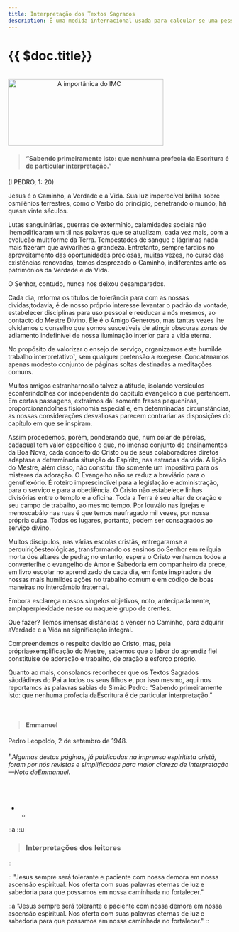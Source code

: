 ```yaml
---
title: Interpretação dos Textos Sagrados
description: É uma medida internacional usada para calcular se uma pessoa está no peso ideal.
---
```


<div class="content-title-img">

# {{ $doc.title}}
<br>
<img src="/img/interpretacao.jpg" style='text-align:center;' alt="A importânica do IMC" height='150' width='350'>

</div>


 <div class="content-detail">

> #### “Sabendo primeiramente isto: que nenhuma profecia da Escritura é de particular interpretação.” 
 (I PEDRO, 1: 20)
</div>

<div class="content-main">

Jesus é o Caminho, a Verdade e a Vida. Sua luz imperecível brilha sobre osmilênios terrestres, como o Verbo do princípio, penetrando o mundo, há quase vinte séculos.

Lutas sanguinárias, guerras de extermínio, calamidades sociais não lhemodificaram um til nas palavras que se atualizam, cada vez mais, com a evolução multiforme da Terra.
Tempestades de sangue e lágrimas nada mais fizeram que avivar­lhes a grandeza. Entretanto, sempre tardios no aproveitamento das oportunidades preciosas, muitas vezes, no curso das existências renovadas, temos desprezado o Caminho, indiferentes ante os patrimônios da Verdade e da Vida. 

O Senhor, contudo, nunca nos deixou desamparados. 

Cada dia, reforma os títulos de tolerância para com as nossas dívidas;todavia, é de nosso próprio interesse levantar o padrão da vontade, estabelecer disciplinas para uso pessoal e reeducar a nós mesmos, ao contacto do Mestre Divino. Ele é o Amigo Generoso, mas tantas vezes lhe olvidamos o conselho que somos suscetíveis de atingir obscuras zonas de adiamento indefinível de nossa iluminação interior para a vida eterna. 

No propósito de valorizar o ensejo de serviço, organizamos este humilde trabalho interpretativo¹, sem qualquer pretensão a exegese. Concatenamos apenas modesto conjunto de páginas soltas destinadas a meditações comuns.

Muitos amigos estranhar­nos­ão talvez a atitude, isolando versículos econferindo­lhes cor independente do capítulo evangélico a que pertencem. Em certas passagens, extraímos daí somente frases pequeninas, proporcionando­lhes fisionomia especial e, em determinadas circunstâncias, as nossas considerações desvaliosas parecem contrariar as disposições do capítulo em que se inspiram. 

Assim procedemos, porém, ponderando que, num colar de pérolas, cadaqual tem valor específico e que, no imenso conjunto de ensinamentos da Boa Nova, cada conceito do Cristo ou de seus colaboradores diretos adapta­se a determinada situação do Espírito, nas estradas da vida. A lição do Mestre, além disso, não constitui tão somente um impositivo para os misteres da adoração. O Evangelho não se reduz a breviário para o genuflexório. É roteiro imprescindível para a legislação e administração, para o serviço e para a obediência. O Cristo não estabelece linhas divisórias entre o templo e a oficina. Toda a Terra é seu altar de oração e seu campo de trabalho, ao mesmo tempo. Por louvá­lo nas igrejas e menoscabá­lo nas ruas é que temos naufragado mil vezes, por nossa própria culpa. Todos os lugares, portanto, podem ser consagrados ao serviço divino. 

Muitos discípulos, nas várias escolas cristãs, entregaram­se a perquiriçõesteológicas, transformando os ensinos do Senhor em relíquia morta dos altares de pedra; no entanto, espera o Cristo venhamos todos a converter­lhe o evangelho de Amor e Sabedoria em companheiro da prece, em livro escolar no aprendizado de cada dia, em fonte inspiradora de nossas mais humildes ações no trabalho comum e em código de boas maneiras no intercâmbio fraternal. 

Embora esclareça nossos singelos objetivos, noto, antecipadamente, amplaperplexidade nesse ou naquele grupo de crentes. 

Que fazer? Temos imensas distâncias a vencer no Caminho, para adquirir aVerdade e a Vida na significação integral. 

Compreendemos o respeito devido ao Cristo, mas, pela própriaexemplificação do Mestre, sabemos que o labor do aprendiz fiel constitui­se de adoração e trabalho, de oração e esforço próprio. 

Quanto ao mais, consola­nos reconhecer que os Textos Sagrados sãodádivas do Pai a todos os seus filhos e, por isso mesmo, aqui nos reportamos às palavras sábias de Simão Pedro: “Sabendo primeiramente isto: que nenhuma profecia daEscritura é de particular interpretação.”

<br>


>  #### Emmanuel
Pedro Leopoldo, 2 de setembro de 1948.


###### ¹ Algumas destas páginas, já publicadas na imprensa espiritista cristã, foram por nós revistas e simplificadas para maior clareza de interpretação —Nota deEmmanuel.
<br>

* *

::a
::u
> ### Interpretações dos leitores
::


::
"Jesus sempre será tolerante e paciente com nossa demora em nossa ascensão  espiritual. Nos oferta com suas palavras eternas de luz e sabedoria para que possamos em nossa caminhada no fortalecer."

::a
"Jesus sempre será tolerante e paciente com nossa demora em nossa ascensão  espiritual. Nos oferta com suas palavras eternas de luz e sabedoria para que possamos em nossa caminhada no fortalecer."
::



</div>
